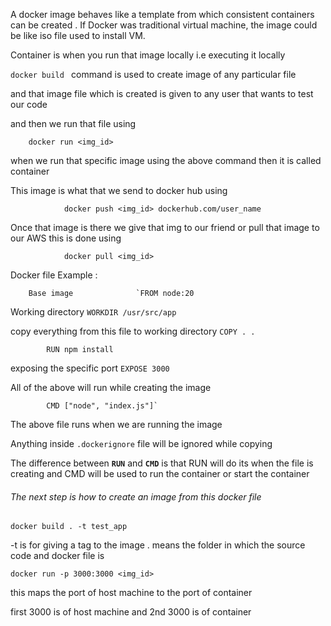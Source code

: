 A docker image behaves like a template from which consistent containers can be created . If Docker was traditional virtual machine, the image could be like iso file used to install VM. 


Container is when you run that image locally i.e executing it locally 


`docker build ` command is used to create image of any particular file 


and that image file which is created is given to any user that wants to test our code

and then we run that file using 


		docker run <img_id>

when we run that specific image using the above command then it is called container



This image is what that we send to docker hub using 

				docker push <img_id> dockerhub.com/user_name


Once that image is there we give that img to our friend or pull that image to our AWS 
this is done  using 

				docker pull <img_id>






Docker file Example : 


		Base image				`FROM node:20 

Working directory 						`WORKDIR /usr/src/app`

copy everything from this file to working directory    `COPY . .`


			RUN npm install

exposing the specific port 			`EXPOSE 3000`

All of the above will run while creating the image


			CMD ["node", "index.js"]`

The above file runs when we are running the image


Anything inside `.dockerignore` file will be ignored while copying 




The difference between **`RUN`** and **`CMD`** is that 
RUN will do its when the file is creating 
and CMD will be used to run the container or start the container




###### The next step is how to create an image from this docker file 

`docker build . -t test_app`

-t is for giving a tag to the image
. means the folder in which the source code and docker file is 

	docker run -p 3000:3000 <img_id>


this maps the port of host machine to the port of container

first 3000 is of host machine and 2nd 3000 is of container


